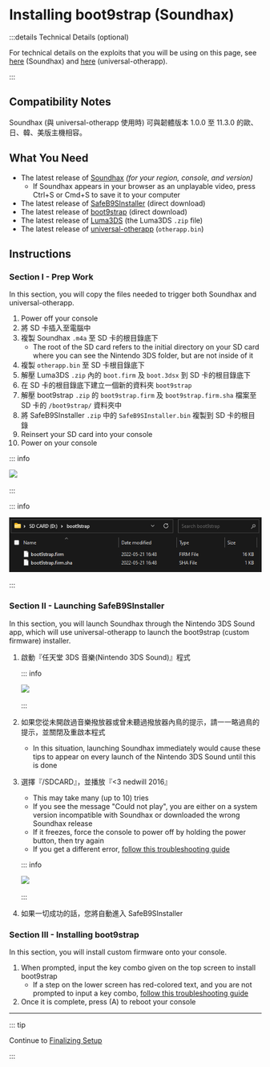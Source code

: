 # Installing boot9strap (Soundhax)

:::details Technical Details (optional)

For technical details on the exploits that you will be using on this page, see [here](https://github.com/nedwill/soundhax) (Soundhax) and [here](https://github.com/TuxSH/universal-otherapp) (universal-otherapp).

:::

## Compatibility Notes

Soundhax (與 universal-otherapp 使用時) 可與韌體版本 1.0.0 至 11.3.0 的歐、日、韓、美版主機相容。

## What You Need

- The latest release of [Soundhax](http://soundhax.com) _(for your region, console, and version)_
  - If Soundhax appears in your browser as an unplayable video, press Ctrl+S or Cmd+S to save it to your computer
- The latest release of [SafeB9SInstaller](https://github.com/d0k3/SafeB9SInstaller/releases/download/v0.0.7/SafeB9SInstaller-20170605-122940.zip) (direct download)
- The latest release of [boot9strap](https://github.com/SciresM/boot9strap/releases/download/1.4/boot9strap-1.4.zip) (direct download)
- The latest release of [Luma3DS](https://github.com/LumaTeam/Luma3DS/releases/latest) (the Luma3DS `.zip` file)
- The latest release of [universal-otherapp](https://github.com/TuxSH/universal-otherapp/releases/latest) (`otherapp.bin`)

## Instructions

### Section I - Prep Work

In this section, you will copy the files needed to trigger both Soundhax and universal-otherapp.

1. Power off your console
2. 將 SD 卡插入至電腦中
3. 複製 Soundhax `.m4a` 至 SD 卡的根目錄底下
   - The root of the SD card refers to the initial directory on your SD card where you can see the Nintendo 3DS folder, but are not inside of it
4. 複製 `otherapp.bin` 至 SD 卡根目錄底下
5. 解壓 Luma3DS `.zip` 內的 `boot.firm` 及 `boot.3dsx` 到 SD 卡的根目錄底下
6. 在 SD 卡的根目錄底下建立一個新的資料夾 `boot9strap`
7. 解壓 boot9strap `.zip` 的 `boot9strap.firm` 及 `boot9strap.firm.sha` 檔案至 SD 卡的 `/boot9strap/` 資料夾中
8. 將 SafeB9SInstaller `.zip` 中的 `SafeB9SInstaller.bin` 複製到 SD 卡的根目錄
9. Reinsert your SD card into your console
10. Power on your console

::: info

![](/images/screenshots/uosoundhax-root-layout.png)

:::

::: info

![](/images/screenshots/boot9strap-folder.png)

:::

### Section II - Launching SafeB9SInstaller

In this section, you will launch Soundhax through the Nintendo 3DS Sound app, which will use universal-otherapp to launch the boot9strap (custom firmware) installer.

1. 啟動『任天堂 3DS 音樂(Nintendo 3DS Sound)』程式

   ::: info

   ![](/images/screenshots/soundhax-welcome.png)

   :::

2. 如果您從未開啟過音樂撥放器或曾未聽過撥放器內鳥的提示，請一一略過鳥的提示，並關閉及重啟本程式
   - In this situation, launching Soundhax immediately would cause these tips to appear on every launch of the Nintendo 3DS Sound until this is done

3. 選擇『/SDCARD』，並播放『<3 nedwill 2016』

   - This may take many (up to 10) tries
   - If you see the message "Could not play", you are either on a system version incompatible with Soundhax or downloaded the wrong Soundhax release
   - If it freezes, force the console to power off by holding the power button, then try again
   - If you get a different error, [follow this troubleshooting guide](troubleshooting#installing-boot9strap-soundhax)

   ::: info

   ![](/images/screenshots/soundhax-launch.png)

   :::

4. 如果一切成功的話，您將自動進入 SafeB9SInstaller

### Section III - Installing boot9strap

In this section, you will install custom firmware onto your console.

1. When prompted, input the key combo given on the top screen to install boot9strap
   - If a step on the lower screen has red-colored text, and you are not prompted to input a key combo, [follow this troubleshooting guide](troubleshooting#issues-with-safeb9sinstaller)
2. Once it is complete, press (A) to reboot your console

<!--@include: ./_include/configure-luma3ds.md -->

<!--@include: ./_include/luma3ds-installed-note.md -->

___

::: tip

Continue to [Finalizing Setup](finalizing-setup)

:::
